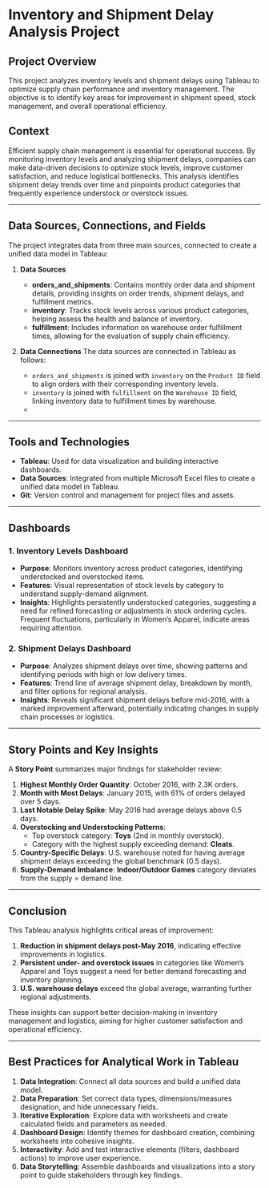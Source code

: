 # Inventory and Shipment Delay Analysis Project

## Project Overview
This project analyzes inventory levels and shipment delays using Tableau to optimize supply chain performance and inventory management. The objective is to identify key areas for improvement in shipment speed, stock management, and overall operational efficiency.

## Context
Efficient supply chain management is essential for operational success. By monitoring inventory levels and analyzing shipment delays, companies can make data-driven decisions to optimize stock levels, improve customer satisfaction, and reduce logistical bottlenecks. This analysis identifies shipment delay trends over time and pinpoints product categories that frequently experience understock or overstock issues.

---

## Data Sources, Connections, and Fields
The project integrates data from three main sources, connected to create a unified data model in Tableau:

1. **Data Sources**
   - **orders_and_shipments**: Contains monthly order data and shipment details, providing insights on order trends, shipment delays, and fulfillment metrics.
   - **inventory**: Tracks stock levels across various product categories, helping assess the health and balance of inventory.
   - **fulfillment**: Includes information on warehouse order fulfillment times, allowing for the evaluation of supply chain efficiency.

2. **Data Connections**
   The data sources are connected in Tableau as follows:
   - `orders_and_shipments` is joined with `inventory` on the `Product ID` field to align orders with their corresponding inventory levels.
   - `inventory` is joined with `fulfillment` on the `Warehouse ID` field, linking inventory data to fulfillment times by warehouse.
   - 
---

## Tools and Technologies
- **Tableau**: Used for data visualization and building interactive dashboards.
- **Data Sources**: Integrated from multiple Microsoft Excel files to create a unified data model in Tableau.
- **Git**: Version control and management for project files and assets.

---

## Dashboards
### 1. Inventory Levels Dashboard
   - **Purpose**: Monitors inventory across product categories, identifying understocked and overstocked items.
   - **Features**: Visual representation of stock levels by category to understand supply-demand alignment.
   - **Insights**: Highlights persistently understocked categories, suggesting a need for refined forecasting or adjustments in stock ordering cycles. Frequent fluctuations, particularly in Women’s Apparel, indicate areas requiring attention.

### 2. Shipment Delays Dashboard
   - **Purpose**: Analyzes shipment delays over time, showing patterns and identifying periods with high or low delivery times.
   - **Features**: Trend line of average shipment delay, breakdown by month, and filter options for regional analysis.
   - **Insights**: Reveals significant shipment delays before mid-2016, with a marked improvement afterward, potentially indicating changes in supply chain processes or logistics.

---

## Story Points and Key Insights
A **Story Point** summarizes major findings for stakeholder review:
1. **Highest Monthly Order Quantity**: October 2016, with 2.3K orders.
2. **Month with Most Delays**: January 2015, with 61% of orders delayed over 5 days.
3. **Last Notable Delay Spike**: May 2016 had average delays above 0.5 days.
4. **Overstocking and Understocking Patterns**:
   - Top overstock category: **Toys** (2nd in monthly overstock).
   - Category with the highest supply exceeding demand: **Cleats**.
5. **Country-Specific Delays**: U.S. warehouse noted for having average shipment delays exceeding the global benchmark (0.5 days).
6. **Supply-Demand Imbalance**: **Indoor/Outdoor Games** category deviates from the supply = demand line.

---

## Conclusion
This Tableau analysis highlights critical areas of improvement:
1. **Reduction in shipment delays post-May 2016**, indicating effective improvements in logistics.
2. **Persistent under- and overstock issues** in categories like Women’s Apparel and Toys suggest a need for better demand forecasting and inventory planning.
3. **U.S. warehouse delays** exceed the global average, warranting further regional adjustments.

These insights can support better decision-making in inventory management and logistics, aiming for higher customer satisfaction and operational efficiency.

---

## Best Practices for Analytical Work in Tableau
1. **Data Integration**: Connect all data sources and build a unified data model.
2. **Data Preparation**: Set correct data types, dimensions/measures designation, and hide unnecessary fields.
3. **Iterative Exploration**: Explore data with worksheets and create calculated fields and parameters as needed.
4. **Dashboard Design**: Identify themes for dashboard creation, combining worksheets into cohesive insights.
5. **Interactivity**: Add and test interactive elements (filters, dashboard actions) to improve user experience.
6. **Data Storytelling**: Assemble dashboards and visualizations into a story point to guide stakeholders through key findings.
